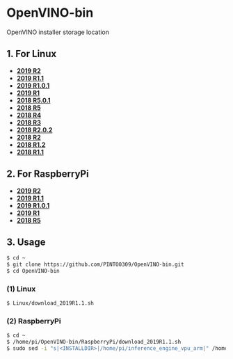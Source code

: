 # OpenVINO-bin
OpenVINO installer storage location

## 1. For Linux
- **[2019 R2](Linux/download_2019R2.sh)**
- **[2019 R1.1](Linux/download_2019R1.1.sh)**
- **[2019 R1.0.1](Linux/download_2019R1.0.1.sh)**
- **[2019 R1](Linux/download_2019R1.sh)**
- **[2018 R5.0.1](Linux/download_2018R5.0.1.sh)**
- **[2018 R5](Linux/download_2018R5.0.0.sh)**
- **[2018 R4](Linux/download_2018R4.sh)**
- **[2018 R3](Linux/download_2018R3.sh)**
- **[2018 R2.0.2](Linux/download_2018R2.0.2.sh)**
- **[2018 R2](Linux/download_2018R2.sh)**
- **[2018 R1.2](Linux/download_2018R1.2.sh)**
- **[2018 R1.1](Linux/download_2018R1.1.sh)**

## 2. For RaspberryPi
- **[2019 R2](RaspberryPi/download_2019R2.sh)**
- **[2019 R1.1](RaspberryPi/download_2019R1.1.sh)**
- **[2019 R1.0.1](RaspberryPi/download_2019R1.0.1.sh)**
- **[2019 R1](RaspberryPi/download_2019R1.sh)**
- **[2018 R5](RaspberryPi/download_2018R5.sh)**

## 3. Usage
```bash
$ cd ~
$ git clone https://github.com/PINTO0309/OpenVINO-bin.git
$ cd OpenVINO-bin
```
### (1) Linux
```bash
$ Linux/download_2019R1.1.sh
```

### (2) RaspberryPi
```bash
$ cd ~
$ /home/pi/OpenVINO-bin/RaspberryPi/download_2019R1.1.sh
$ sudo sed -i "s|<INSTALLDIR>|/home/pi/inference_engine_vpu_arm|" /home/pi/inference_engine_vpu_arm/bin/setupvars.sh
```
